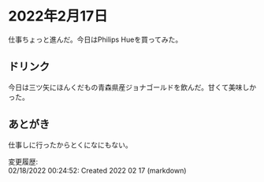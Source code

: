 # 2022年2月17日

仕事ちょっと進んだ。今日はPhilips Hueを買ってみた。

## ドリンク

今日は三ツ矢にほんくだもの青森県産ジョナゴールドを飲んだ。甘くて美味しかった。

## あとがき

仕事しに行ったからとくになにもない。

変更履歴:  
02/18/2022 00:24:52: Created 2022 02 17 (markdown)  
